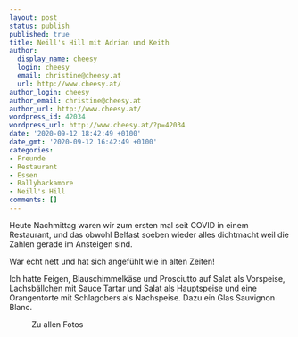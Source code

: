 ```yaml
---
layout: post
status: publish
published: true
title: Neill's Hill mit Adrian und Keith
author:
  display_name: cheesy
  login: cheesy
  email: christine@cheesy.at
  url: http://www.cheesy.at/
author_login: cheesy
author_email: christine@cheesy.at
author_url: http://www.cheesy.at/
wordpress_id: 42034
wordpress_url: http://www.cheesy.at/?p=42034
date: '2020-09-12 18:42:49 +0100'
date_gmt: '2020-09-12 16:42:49 +0100'
categories:
- Freunde
- Restaurant
- Essen
- Ballyhackamore
- Neill's Hill
comments: []
---
```

<!-- wp:paragraph -->
Heute Nachmittag waren wir zum ersten mal seit COVID in einem Restaurant, und das obwohl Belfast soeben wieder alles dichtmacht weil die Zahlen gerade im Ansteigen sind.
<!-- /wp:paragraph -->
<!-- wp:paragraph -->
War echt nett und hat sich angefühlt wie in alten Zeiten!
<!-- /wp:paragraph -->
<!-- wp:paragraph -->
Ich hatte Feigen, Blauschimmelkäse und Prosciutto auf Salat als Vorspeise, Lachsbällchen mit Sauce Tartar und Salat als Hauptspeise und eine Orangentorte mit Schlagobers als Nachspeise. Dazu ein Glas Sauvignon Blanc.
<!-- /wp:paragraph -->
<!-- wp:image {"id":42028,"linkDestination":"custom"} -->
<figure class="wp-block-image"><a href="http://www.cheesy.at/fotos/leben-in-belfast/2020-2/neills-hill/"><img src="{% link _posts/2020-09-12-neills-hill-mit-adrian-und-keith/Neills-Hill-002.jpg %}" alt="" class="wp-image-42028"></a><br>
<figcaption>Zu allen Fotos</figcaption>
</figure>
<!-- /wp:image -->
